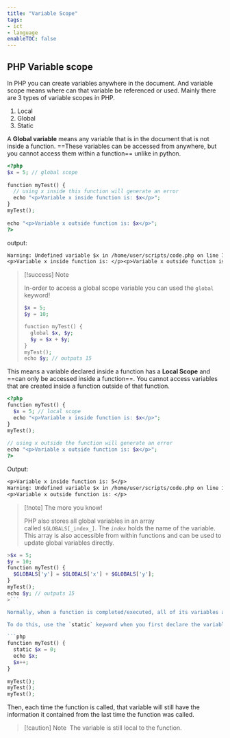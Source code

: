 ```yaml
---
title: "Variable Scope"
tags:
- ict
- language
enableTOC: false
---
```


## PHP Variable scope
In PHP  you can create variables anywhere in the document. And variable scope means where can that variable be referenced or used. Mainly there are 3 types of variable scopes in PHP.
1. Local 
2. Global
3. Static 

A **Global variable** means any variable that is in the document that is not inside a function. ==These variables can be accessed from anywhere, but you cannot access them within a function== unlike in python.

```php
<?php  
$x = 5; // global scope  
  
function myTest() {  
  // using x inside this function will generate an error  
  echo "<p>Variable x inside function is: $x</p>";  
}  
myTest();  
  
echo "<p>Variable x outside function is: $x</p>";  
?>
```

output:

```txt
Warning: Undefined variable $x in /home/user/scripts/code.php on line 7
<p>Variable x inside function is: </p><p>Variable x outside function is: 5</p>
```

>[!success] Note
>
>In-order to access a global scope variable you can used the `global` keyword!
>```php
>$x = 5;  
>$y = 10;  
>
>function myTest() {  
>  global $x, $y;  
>  $y = $x + $y;  
> }
> myTest();  
> echo $y; // outputs 15  

This means a variable declared inside a function has a **Local Scope** and ==can only be accessed inside a function==. You cannot access variables that are created inside a function outside of that function.

```php
<?php  
function myTest() {  
  $x = 5; // local scope  
  echo "<p>Variable x inside function is: $x</p>";  
}  
myTest();  
  
// using x outside the function will generate an error  
echo "<p>Variable x outside function is: $x</p>";  
?>
```

Output:

```txt
<p>Variable x inside function is: 5</p>
Warning: Undefined variable $x in /home/user/scripts/code.php on line 10
<p>Variable x outside function is: </p>
```

>[!note] The more you know!
>
>PHP also stores all global variables in an array called `$GLOBALS[_index_]`. The _`index`_ holds the name of the variable. This array is also accessible from within functions and can be used to update global variables directly.

```php
>$x = 5;  
$y = 10;  
function myTest() {  
  $GLOBALS['y'] = $GLOBALS['x'] + $GLOBALS['y'];  
}  
myTest();  
echo $y; // outputs 15
>```

Normally, when a function is completed/executed, all of its variables are deleted. However, sometimes we want a local variable NOT to be deleted. We need it for a further job.

To do this, use the `static` keyword when you first declare the variable:

```php
function myTest() {  
  static $x = 0;  
  echo $x;  
  $x++;  
}  
  
myTest();  
myTest();  
myTest();  
```

Then, each time the function is called, that variable will still have the information it contained from the last time the function was called.

>[!caution] Note 
>The variable is still local to the function.
